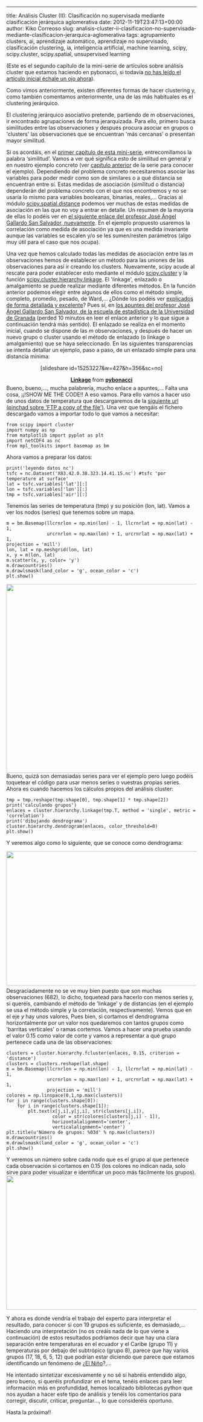 ---
title: Análisis Cluster (II): Clasificación no supervisada mediante clasificación jerárquica aglomerativa
date: 2012-11-19T23:47:13+00:00
author: Kiko Correoso
slug: analisis-cluster-ii-clasificacion-no-supervisada-mediante-clasificacion-jerarquica-aglomerativa
tags: agrupamiento clusters, ai, aprendizaje automático, aprendizaje no supervisado, clasificación clustering, ia, inteligencia artificial, machine learning, scipy, scipy.cluster, scipy.spatial, unsupervised learning

(Este es el segundo capítulo de la mini-serie de artículos sobre análisis cluster que estamos haciendo en pybonacci, si todavía [no has leído el artículo inicial échale un ojo ahora](http://pybonacci.org/2012/11/18/analisis-cluster-i-introduccion/)).

Como vimos anteriormente, existen diferentes formas de hacer clustering y, como también comentamos anteriormente, una de las más habituales es el clustering jerárquico.

El clustering jerárquico asociativo pretende, partiendo de m observaciones, ir encontrado agrupaciones de forma jerarquizada. Para ello, primero busca similitudes entre las observaciones y después procura asociar en grupos o 'clusters' las observaciones que se encuentran 'más cercanas' o presentan mayor similitud.

Si os acordáis, en el [primer capítulo de esta mini-serie](http://pybonacci.org/2012/11/18/analisis-cluster-i-introduccion/), entrecomillamos la palabra ‘similitud’. Vamos a ver qué significa esto de similitud en general y en nuestro ejemplo concreto (ver [capítulo anterior](http://pybonacci.org/2012/11/18/analisis-cluster-i-introduccion/) de la serie para conocer el ejemplo). Dependiendo del problema concreto necesitaremos asociar las variables para poder medir como son de similares o a qué distancia se encuentran entre sí. Estas medidas de asociación (similitud o distancia) dependerán del problema concreto con el que nos encontremos y no se usaría lo mismo para variables booleanas, binarias, reales,... Gracias al módulo [scipy.spatial.distance](http://docs.scipy.org/doc/scipy/reference/spatial.distance.html#module-scipy.spatial.distance) podemos ver muchas de estas medidas de asociación en las que no voy a entrar en detalle. Un resumen de la mayoría de ellas lo podéis ver en [el siguiente enlace del profesor José Ángel Gallardo San Salvador, nuevamente](http://www.ugr.es/~gallardo/pdf/cluster-2.pdf). En el ejemplo propuesto usaremos la correlación como medida de asociación ya que es una medida invariante aunque las variables se escalen y/o se les sumen/resten parámetros (algo muy útil para el caso que nos ocupa).

<!--more-->

Una vez que hemos calculado todas las medidas de asociación entre las _m_ observaciones hemos de establecer un método para las uniones de las observaciones para así ir creando los clusters. Nuevamente, scipy acude al rescate para poder establecer esto mediante el módulo [scipy.cluster](http://docs.scipy.org/doc/scipy/reference/cluster.html) y la función [scipy.cluster.hierarchy.linkage](http://docs.scipy.org/doc/scipy/reference/generated/scipy.cluster.hierarchy.linkage.html#scipy.cluster.hierarchy.linkage). El 'linkage', enlazado o amalgamiento se puede realizar mediante diferentes métodos. En la función anterior podemos elegir entre algunos de ellos como el método simple, completo, promedio, pesado, de Ward,... ¿Dónde los podéis ver [explicados de forma detallada y excelente](http://www.ugr.es/~gallardo/pdf/cluster-3.pdf)? Pues sí, en [los apuntes del profesor José Ángel Gallardo San Salvador, de la escuela de estadística de la Universidad de Granada](http://www.ugr.es/~gallardo/pdf/cluster-3.pdf) (perded 10 minutos en leer el enlace anterior y lo que sigue a continuación tendrá más sentido). El enlazado se realiza en el momento inicial, cuando se dispone de las _m_ observaciones, y después de hacer un nuevo grupo o cluster usando el método de enlazado (o linkage o amalgamiento) que se haya seleccionado. En las siguientes transparencias se intenta detallar un ejemplo, paso a paso, de un enlazado simple para una distancia mínima:

<p style="text-align:center;">
  [slideshare id=15253227&w=427&h=356&sc=no]
</p>

<div style="margin-bottom:5px;text-align:center;">
  <strong> <a title="Linkage" href="http://www.slideshare.net/pybonacci/linkage-15253227" target="_blank">Linkage</a> </strong> from <strong><a href="http://www.slideshare.net/pybonacci" target="_blank">pybonacci</a></strong>
</div>

<div style="margin-bottom:5px;text-align:left;">
  Bueno, bueno,..., mucha palabrería, mucho enlace a apuntes,... Falta una cosa, ¡¡!SHOW ME THE CODE!! A eso vamos. Para ello vamos a hacer uso de unos datos de temperatura que descargaremos de la <a href="http://www.esrl.noaa.gov/psd/cgi-bin/GrADS.pl?dataset=NCEP+Reanalysis+Surface+Level&DB_did=3&file=%2FDatasets%2Fncep.reanalysis%2Fsurface%2Fair.sig995.1948.nc+air.sig995.%25y4.nc+94788&variable=air&DB_vid=20&DB_tid=35711&units=degK&longstat=Individual+Obs&DB_statistic=Individual+Obs&stat=&lat-begin=60S&lat-end=15N&lon-begin=84W&lon-end=30W&dim0=time&year_begin=2009&mon_begin=Jan&day_begin=1&hour_begin=00+Z&year_end=2012&mon_end=Jan&day_end=1&hour_end=00+Z&X=lon&Y=lat&output=file&bckgrnd=black&use_color=on&fill=lines&cint=&range1=&range2=&scale=100&submit=Create+Plot+or+Subset+of+Data">siguiente url (pinchad sobre 'FTP a copy of the file')</a>. Una vez que tengáis el fichero descargado vamos a importar todo lo que vamos a necesitar:
</div>

<div style="margin-bottom:5px;text-align:left;">
  <pre><code class="language-python">from scipy import cluster
import numpy as np
from matplotlib import pyplot as plt
import netCDF4 as nc
from mpl_toolkits import basemap as bm</code></pre></p>
</div>

<div style="margin-bottom:5px;text-align:left;">
  Ahora vamos a preparar los datos:
</div>

<div style="margin-bottom:5px;text-align:left;">
  <div>
    <pre><code class="language-python">print('leyendo datos nc')
tsfc = nc.Dataset('X83.42.0.38.323.14.41.15.nc') #tsfc 'por temperature at surface'
lat = tsfc.variables['lat'][:]
lon = tsfc.variables['lon'][:]
tmp = tsfc.variables['air'][:]</code></pre></p>
  </div>
  
  <p>
    Tenemos las series de temperatura (tmp) y su posición (lon, lat). Vamos a ver los nodos (series) que tenemos sobre un mapa.
  </p>
</div>

<div style="margin-bottom:5px;text-align:left;">
  <div>
    <pre><code class="language-python">m = bm.Basemap(llcrnrlon = np.min(lon) - 1, llcrnrlat = np.min(lat) - 1,
               urcrnrlon = np.max(lon) + 1, urcrnrlat = np.max(lat) + 1,
projection = 'mill')
lon, lat = np.meshgrid(lon, lat)
x, y = m(lon, lat)
m.scatter(x, y, color= 'y')
m.drawcountries()
m.drawlsmask(land_color = 'g', ocean_color = 'c')
plt.show()</code></pre></p>
  </div>
</div>

<div style="margin-bottom:5px;text-align:left;">
  <a href="http://new.pybonacci.org/images/2012/11/nodos.png"><img class="aligncenter size-full wp-image-1267" title="nodos" alt="" src="http://new.pybonacci.org/images/2012/11/nodos.png" height="500" width="700" srcset="https://pybonacci.org/wp-content/uploads/2012/11/nodos.png 800w, https://pybonacci.org/wp-content/uploads/2012/11/nodos-300x214.png 300w" sizes="(max-width: 700px) 100vw, 700px" /></a>Bueno, quizá son demasiadas series para ver el ejemplo pero luego podéis toquetear el código para usar menos series o vuestras propias series. Ahora es cuando hacemos los cálculos propios del análisis cluster:
</div>

<div style="margin-bottom:5px;text-align:left;">
  <div>
    <pre><code class="language-python">tmp = tmp.reshape(tmp.shape[0], tmp.shape[1] * tmp.shape[2])
print('calculando grupos')
enlaces = cluster.hierarchy.linkage(tmp.T, method = 'single', metric = 'correlation')
print('dibujando dendrograma')
cluster.hierarchy.dendrogram(enlaces, color_threshold=0)
plt.show()</code></pre></p>
  </div>
  
  <p>
    Y veremos algo como lo siguiente, que se conoce como dendrograma:
  </p>
</div>

<div style="margin-bottom:5px;text-align:left;">
  <a href="http://new.pybonacci.org/images/2012/11/dendrograma.png"><img class="aligncenter size-full wp-image-1268" title="dendrograma" alt="" src="http://new.pybonacci.org/images/2012/11/dendrograma.png" height="356" width="700" srcset="https://pybonacci.org/wp-content/uploads/2012/11/dendrograma.png 1600w, https://pybonacci.org/wp-content/uploads/2012/11/dendrograma-300x152.png 300w, https://pybonacci.org/wp-content/uploads/2012/11/dendrograma-1024x521.png 1024w, https://pybonacci.org/wp-content/uploads/2012/11/dendrograma-1200x611.png 1200w" sizes="(max-width: 700px) 100vw, 700px" /></a>
</div>

<div style="margin-bottom:5px;text-align:left;">
  Desgraciadamente no se ve muy bien puesto que son muchas observaciones (682), lo dicho, toquetead para hacerlo con menos series y, si queréis, cambiando el método de 'linkage' y de distancias (en el ejemplo se usa el método simple y la correlación, respectivamente). Vemos que en el eje <em>y</em> hay unos valores, Pues bien, si cortamos el dendrograma horizontalmente por un valor nos quedaremos con tantos grupos como 'barritas verticales' o ramas cortemos. Vamos a hacer una prueba usando el valor 0.15 como valor de corte y vamos a representar a qué grupo pertenece cada una de las observaciones:
</div>

<div style="margin-bottom:5px;text-align:left;">
  <div>
    <pre><code class="language-python">clusters = cluster.hierarchy.fcluster(enlaces, 0.15, criterion = 'distance')
clusters = clusters.reshape(lat.shape)
m = bm.Basemap(llcrnrlon = np.min(lon) - 1, llcrnrlat = np.min(lat) - 1,
               urcrnrlon = np.max(lon) + 1, urcrnrlat = np.max(lat) + 1,
               projection = 'mill')
colores = np.linspace(0,1,np.max(clusters))
for j in range(clusters.shape[0]):
    for i in range(clusters.shape[1]):
        plt.text(x[j,i],y[j,i], str(clusters[j,i]),
                 color = str(colores[clusters[j,i] - 1]),
                 horizontalalignment='center',
                 verticalalignment='center')
plt.title(u'Número de grupos: %03d' % np.max(clusters))
m.drawcountries()
m.drawlsmask(land_color = 'g', ocean_color = 'c')
plt.show()</code></pre></p>
  </div>
  
  <p>
    Y veremos un número sobre cada nodo que es el grupo al que pertenece cada observación si cortamos en 0.15 (los colores no indican nada, solo sirve para poder visualizar e identificar un poco más fácilmente los grupos).<a href="http://new.pybonacci.org/images/2012/11/resultado.png"><img class="aligncenter size-full wp-image-1270" title="resultado" alt="" src="http://new.pybonacci.org/images/2012/11/resultado.png" height="356" width="700" srcset="https://pybonacci.org/wp-content/uploads/2012/11/resultado.png 1600w, https://pybonacci.org/wp-content/uploads/2012/11/resultado-300x152.png 300w, https://pybonacci.org/wp-content/uploads/2012/11/resultado-1024x521.png 1024w, https://pybonacci.org/wp-content/uploads/2012/11/resultado-1200x611.png 1200w" sizes="(max-width: 700px) 100vw, 700px" /></a>
  </p>
  
  <p>
    Y ahora es donde vendría el trabajo del experto para interpretar el resultado, para conocer si con 19 grupos es suficiente, es demasiado,... Haciendo una interpretación (no os creáis nada de lo que viene a continuación) de estos resultados podríamos decir que hay una clara separación entre temperaturas en el ecuador y el Caribe (grupo 11) y temperaturas por debajo del subtrópico (grupo 8), parece que hay varios grupos (17, 18, 6, 5, 12) que podrían estar diciendo que parece que estamos identificando un fenómeno de ¿<a href="http://es.wikipedia.org/wiki/El_Ni%C3%B1o">El Niño</a>?,...
  </p>
  
  <p>
    He intentado sintetizar excesivamente y no sé si habréis entendido algo, pero bueno, si queréis profundizar en el tema, tenéis enlaces para leer información más en profundidad, hemos localizado bibliotecas python que nos ayudan a hacer este tipo de análisis y tenéis los comentarios para corregir, discutir, criticar, preguntar..., lo que consideréis oportuno.
  </p>
  
  <p>
    Hasta la próxima!!
  </p>
</div>